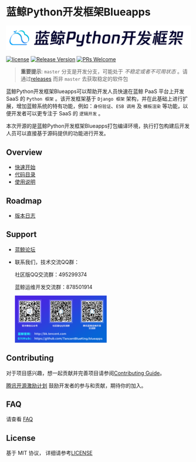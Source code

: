 # 蓝鲸Python开发框架Blueapps

![blueapps](docs/resource/img/blueapps.png)

[![license](https://img.shields.io/badge/license-mit-brightgreen.svg?style=flat)](https://github.com/TencentBlueKing/blueapps/blob/master/LICENSE) [![Release Version](https://img.shields.io/badge/release-3.3.3-brightgreen.svg)](https://github.com/TencentBlueKing/blueapps/releases) [![PRs Welcome](https://img.shields.io/badge/PRs-welcome-brightgreen.svg)](https://github.com/TencentBlueKing/blueapps/pulls) 

> **重要提示**: `master` 分支是开发分支，可能处于 *不稳定或者不可用状态* 。请通过[releases](https://github.com/TencentBlueKing/blueapps/releases) 而非 `master` 去获取稳定的软件包

蓝鲸Python开发框架Blueapps可以帮助开发人员快速在蓝鲸 PaaS 平台上开发 SaaS 的 `Python 框架` 。该开发框架基于 `Django 框架` 架构，并在此基础上进行扩展，增加蓝鲸系统的特有功能，例如：`身份验证`、`ESB 调用` 及 `模板渲染` 等功能，以便开发者可以更专注于 SaaS 的 `逻辑开发` 。

 本次开源的是蓝鲸Python开发框架Blueapps打包编译环境，执行打包构建后开发人员可以直接基于源码提供的功能进行开发。

## Overview

- [快速开始](docs/overview/project_usage.md)
- [代码目录](docs/overview/project_codes.md)
- [使用说明](https://bk.tencent.com/docs/document/6.0/130/5949)

## Roadmap

- [版本日志](docs/release.md)

## Support

- [蓝鲸论坛](https://bk.tencent.com/s-mart/community)

- 联系我们，技术交流QQ群：

  社区版QQ交流群：495299374
  
  蓝鲸运维开发交流群：878501914
  
  <img src="docs/resource/img/QR-Code.png" width="250" hegiht="250" align=center />
  
  

## Contributing
对于项目感兴趣，想一起贡献并完善项目请参阅[Contributing Guide](docs/CONTRIBUTING.md)。

[腾讯开源激励计划](https://opensource.tencent.com/contribution) 鼓励开发者的参与和贡献，期待你的加入。

## FAQ

请查看 [FAQ](docs/faq.md)

## License

基于 MIT 协议， 详细请参考[LICENSE](LICENSE.txt)

